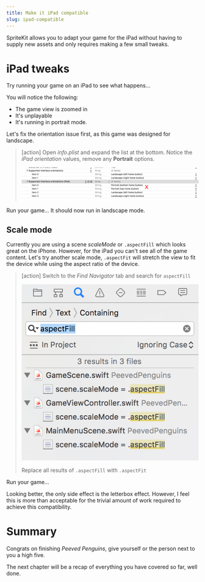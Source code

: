 ```yaml
---
title: Make it iPad compatible
slug: ipad-compatible
---
```


SpriteKit allows you to adapt your game for the iPad without having to supply new assets and only requires making a few small tweaks.

# iPad tweaks

Try running your game on an iPad to see what happens...

You will notice the following:

- The game view is zoomed in
- It's unplayable
- It's running in portrait mode.

Let's fix the orientation issue first, as this game was designed for landscape.

> [action]
> Open *info.plist* and expand the list at the bottom.
> Notice the *iPad orientation* values, remove any **Portrait** options.
>
> ![Xcode plist](../Tutorial-Images/xcode_info_plist.png)

Run your game... It should now run in landscape mode.

## Scale mode

Currently you are using a scene *scaleMode* or `.aspectFill` which looks great on the iPhone.  However, for the iPad you can't see all of the game content.  Let's try another scale mode, `.aspectFit` will stretch the view to fit the device while using the aspect ratio of the device.

> [action]
> Switch to the *Find Navigator* tab and search for `aspectFill`
>
> ![Search](../Tutorial-Images/xcode_project_search.png)
>
> Replace all results of `.aspectFill` with `.aspectFit`
>

Run your game...

Looking better, the only side effect is the letterbox effect.  However, I feel this is more than acceptable for the trivial amount of work required to achieve this compatibility.

# Summary

Congrats on finishing *Peeved Penguins*, give yourself or the person next to you a high five.

The next chapter will be a recap of everything you have covered so far, well done.
